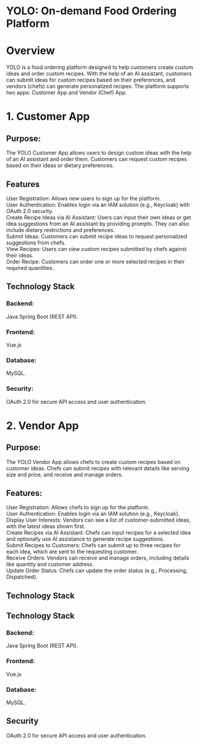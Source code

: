 # YOLO: On-demand Food Ordering Platform
# Overview
YOLO is a food ordering platform designed to help customers create custom ideas and order custom recipes. With the help of an AI assistant, customers can submit ideas for custom recipes based on their preferences, and vendors (chefs) can generate personalized recipes. The platform supports two apps: Customer App and Vendor (Chef) App.

# 1. Customer App
## Purpose:
The YOLO Customer App allows users to design custom ideas with the help of an AI assistant and order them. Customers can request custom recipes based on their ideas or dietary preferences.

## Features
User Registration: Allows new users to sign up for the platform. </br>
User Authentication: Enables login via an IAM solution (e.g., Keycloak) with OAuth 2.0 security. </br>
Create Recipe Ideas via AI Assistant: Users can input their own ideas or get idea suggestions from an AI assistant by providing prompts. They can also include dietary restrictions and preferences. </br>
Submit Ideas: Customers can submit recipe ideas to request personalized suggestions from chefs. </br>
View Recipes: Users can view custom recipes submitted by chefs against their ideas. </br>
Order Recipe: Customers can order one or more selected recipes in their required quantities. </br>
## Technology Stack
### Backend:
Java Spring Boot (REST API).

### Frontend: 
Vue.js

### Database: 
MySQL.

### Security:
OAuth 2.0 for secure API access and user authentication.

# 2. Vendor App
## Purpose:
The YOLO Vendor App allows chefs to create custom recipes based on customer ideas. Chefs can submit recipes with relevant details like serving size and price, and receive and manage orders.

## Features:
User Registration: Allows chefs to sign up for the platform. </br>
User Authentication: Enables login via an IAM solution (e.g., Keycloak). </br>
Display User Interests: Vendors can see a list of customer-submitted ideas, with the latest ideas shown first. </br>
Create Recipes via AI Assistant: Chefs can input recipes for a selected idea and optionally use AI assistance to generate recipe suggestions. </br>
Submit Recipes to Customers: Chefs can submit up to three recipes for each idea, which are sent to the requesting customer. </br>
Receive Orders: Vendors can receive and manage orders, including details like quantity and customer address. </br>
Update Order Status: Chefs can update the order status (e.g., Processing, Dispatched). </br>
## Technology Stack
## Technology Stack
### Backend:
Java Spring Boot (REST API).

### Frontend: 
Vue.js

### Database: 
MySQL.

## Security 
OAuth 2.0 for secure API access and user authentication.
